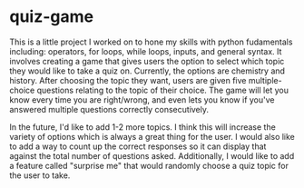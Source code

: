 # quiz-game
This is a little project I worked on to hone my skills with python fudamentals including: operators, for loops, while loops, inputs, and general syntax. It involves creating a game that gives users the option to select which topic they would like to take a quiz on. Currently, the options are chemistry and history. After choosing the topic they want, users are given five multiple-choice questions relating to the topic of their choice. The game will let you know every time you are right/wrong, and even lets you know if you've answered multiple questions correctly consecutively.

In the future, I'd like to add 1-2 more topics. I think this will increase the variety of options which is always a great thing for the user. I would also like to add a way to count up the correct responses so it can display that against the total number of questions asked. Additionally, I would like to add a feature called "surprise me" that would randomly choose a quiz topic for the user to take.
